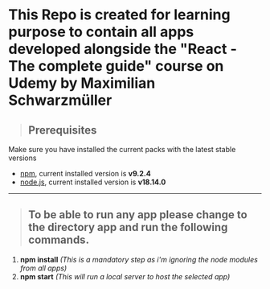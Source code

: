 # This Repo is created for learning purpose to contain all apps developed alongside the **"React - The complete guide"** course on **Udemy** by **Maximilian Schwarzmüller**

>## Prerequisites
Make sure you have installed the current packs with the latest stable versions 
- [npm](https://docs.npmjs.com/downloading-and-installing-node-js-and-npm), current installed version is **v9.2.4**
- [node.js](https://nodejs.org/en/), current installed version is **v18.14.0**    
---
>## To be able to run any app please change to the directory app and run the following commands.
1. **npm install** *(This is a mandatory step as i'm ignoring the node modules from all apps)*
2. **npm start** *(This will run a local server to host the selected app)*  
